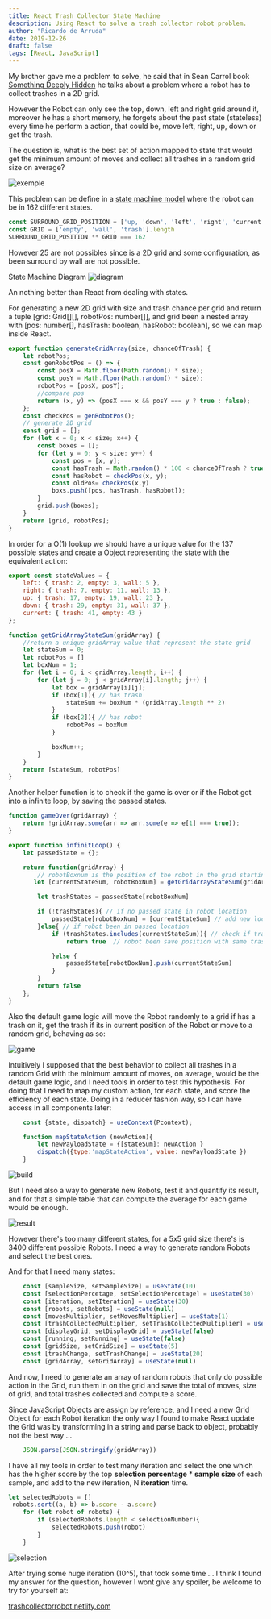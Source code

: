 ```yaml
---
title: React Trash Collector State Machine
description: Using React to solve a trash collector robot problem.
author: "Ricardo de Arruda"
date: 2019-12-26
draft: false 
tags: [React, JavaScript]
---
```



My brother gave me a problem to solve, he said that in Sean Carrol book [Something Deeply Hidden](https://www.goodreads.com/en/book/show/44065062-something-deeply-hidden) he talks about a problem where a robot has to collect trashes in a 2D grid.

However the Robot can only see the top, down, left and right grid around it, moreover he has a short memory, he forgets about the past state (stateless) every time he perform a action, that could be, move left, right, up, down or get the trash.

The question is, what is the best set of action mapped to state that would get the minimum amount of moves and collect all trashes in a random grid size on average?

![exemple](https://thepracticaldev.s3.amazonaws.com/i/lxnhbl8l490k9mollhln.gif)

This problem can be define in a [state machine model](https://en.wikipedia.org/wiki/Finite-state_machine) where the robot can be in 162 different states.
```javascript
const SURROUND_GRID_POSITION = ['up, 'down', 'left', 'right', 'current'].length
const GRID = ['empty', 'wall', 'trash'].length
SURROUND_GRID_POSITION ** GRID === 162
```
However 25 are not possibles since is a 2D grid and some configuration, as been surround by wall are not possible.

State Machine Diagram
![diagram](https://thepracticaldev.s3.amazonaws.com/i/bai1w1s99cl1owgsue5x.png)

An nothing better than React from dealing with states.

For generating a new 2D grid with size and trash chance per grid and return a tuple [grid: Grid[][], robotPos: number[]], and grid been a nested array with [pos: number[], hasTrash: boolean, hasRobot: boolean], so we can map inside React.

```javascript
export function generateGridArray(size, chanceOfTrash) {
    let robotPos;
    const genRobotPos = () => {
        const posX = Math.floor(Math.random() * size);
        const posY = Math.floor(Math.random() * size);
        robotPos = [posX, posY];
        //compare pos
        return (x, y) => (posX === x && posY === y ? true : false);
    };
    const checkPos = genRobotPos();
    // generate 2D grid
    const grid = [];
    for (let x = 0; x < size; x++) {
        const boxes = [];
        for (let y = 0; y < size; y++) {
            const pos = [x, y];
            const hasTrash = Math.random() * 100 < chanceOfTrash ? true : false;
            const hasRobot = checkPos(x, y);
            const oldPos= checkPos(x,y)
            boxs.push([pos, hasTrash, hasRobot]);
        }
        grid.push(boxes);
    }
    return [grid, robotPos];
}
```

In order for a O(1) lookup we should have a unique value for the 137 possible states and create a Object representing the state with the equivalent action:

```javascript
export const stateValues = {
    left: { trash: 2, empty: 3, wall: 5 },
    right: { trash: 7, empty: 11, wall: 13 },
    up: { trash: 17, empty: 19, wall: 23 },
    down: { trash: 29, empty: 31, wall: 37 },
    current: { trash: 41, empty: 43 }
};

function getGridArrayStateSum(gridArray) {
    //return a unique gridArray value that represent the state grid
    let stateSum = 0;
    let robotPos = []
    let boxNum = 1;
    for (let i = 0; i < gridArray.length; i++) {
        for (let j = 0; j < gridArray[i].length; j++) {
            let box = gridArray[i][j];
            if (box[1]){ // has trash
                stateSum += boxNum * (gridArray.length ** 2)
            }
            if (box[2]){ // has robot
                robotPos = boxNum
            }

            boxNum++;
        }
    }
    return [stateSum, robotPos]
}
```

Another helper function is to check if the game is over or if the Robot got into a infinite loop, by saving the passed states.

```javascript
function gameOver(gridArray) {
    return !gridArray.some(arr => arr.some(e => e[1] === true));
}

export function infinitLoop() {
    let passedState = {}; 

    return function(gridArray) {
        // robotBoxnum is the position of the robot in the grid starting at 1
       let [currentStateSum, robotBoxNum] = getGridArrayStateSum(gridArray)

        let trashStates = passedState[robotBoxNum]

        if (!trashStates){ // if no passed state in robot location
            passedState[robotBoxNum] = [currentStateSum] // add new location with trash sum
        }else{ // if robot been in passed location
            if (trashStates.includes(currentStateSum)){ // check if trash sum already in the location
                return true  // robot been save position with same trash configuration

            }else {
                passedState[robotBoxNum].push(currentStateSum)
            }
        }
        return false
    };
}
```

Also the default game logic will move the Robot randomly to a grid if has a trash  on it, get the trash if its in current position of the Robot or move to a random grid, behaving as so:

![game](https://thepracticaldev.s3.amazonaws.com/i/06k45pmvfllu2ee0b76u.gif)

Intuitively I supposed that the best behavior to collect all trashes in a random Grid with the minimum amount of moves, on average, would be the default game logic, and I need tools in order to test this hypothesis. 
For doing that I need to map my custom action, for each state, and score the efficiency of each state. Doing in a reducer fashion way, so I can have access in all components later:

```javascript
    const {state, dispatch} = useContext(Pcontext);

    function mapStateAction (newAction){
        let newPayloadState = {[stateSum]: newAction }
        dispatch({type:'mapStateAction', value: newPayloadState })
    }

```

![build](https://thepracticaldev.s3.amazonaws.com/i/qg3sjzv53wi5w4w4n94v.gif)

But I need also a way to generate new Robots, test it and quantify its result, and for that a simple table that can compute the average for each game would be enough.

![result](https://thepracticaldev.s3.amazonaws.com/i/muh658p4exi07ecm3g5r.gif)

However there's too many different states, for a 5x5 grid size there's is 3400 different possible Robots. I need a way to generate random Robots and select the best ones.

And for that I need many states:

```javascript
    const [sampleSize, setSampleSize] = useState(10)
    const [selectionPercetage, setSelectionPercetage] = useState(30)
    const [iteration, setIteration] = useState(30)
    const [robots, setRobots] = useState(null)
    const [movesMultiplier, setMovesMultiplier] = useState(1)
    const [trashCollectedMultiplier, setTrashCollectedMultiplier] = useState(10)
    const [displayGrid, setDisplayGrid] = useState(false)
    const [running, setRunning] = useState(false)
    const [gridSize, setGridSize] = useState(5)
    const [trashChange, setTrashChange] = useState(20)
    const [gridArray, setGridArray] = useState(null)
```

And now, I need to generate an array of random robots that only do possible action in the Grid, run them in on the grid and save the total of moves, size of grid, and total trashes collected and compute a score.

Since JavaScript Objects are assign by reference, and I need a new Grid Object for each Robot iteration the only way I found to make React update the Grid was by transforming in a string and parse back to object, probably not the best way ...

```javascript
    JSON.parse(JSON.stringify(gridArray))
```

I have all my tools in order to test many iteration and select the one which has the higher score by the top **selection percentage** * **sample size** of each sample, and add to the new iteration, N **iteration** time.

```javascript
let selectedRobots = []
 robots.sort((a, b) => b.score - a.score) 
    for (let robot of robots) {
        if (selectedRobots.length < selectionNumber){
            selectedRobots.push(robot)
        }
    }
```

![selection](https://thepracticaldev.s3.amazonaws.com/i/7nhai074qh74sumjg7k8.gif)

After trying some huge iteration (10^5), that took some time ... I think I found my answer for the question, however I wont give any spoiler, be welcome to try for yourself at:

[trashcollectorrobot.netlify.com](https://trashcollectorrobot.netlify.com/)
